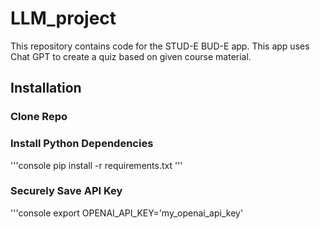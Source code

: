 # LLM_project

This repository contains code for the STUD-E BUD-E app. This app uses Chat GPT to create a quiz based on given course material.

## Installation

### Clone Repo

### Install Python Dependencies
'''console pip install -r requirements.txt
'''

### Securely Save API Key
'''console export OPENAI_API_KEY='my_openai_api_key'
